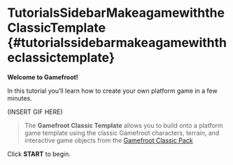 # TutorialsSidebarMakeagamewiththeClassicTemplate {#tutorialssidebarmakeagamewiththeclassictemplate}

**Welcome to Gamefroot!**

In this tutorial you’ll learn how to create your own platform game in a few minutes.

(INSERT GIF HERE)

>The **Gamefroot Classic Template** allows you to build onto a platform game template using the classic Gamefroot characters, terrain, and interactive game objects from the [Gamefroot Classic Pack](http://gamefroot.com/knowledgebase/using-the-gamefroot-classic-pack-to-make-your-own-platform-games/)

Click **START** to begin.